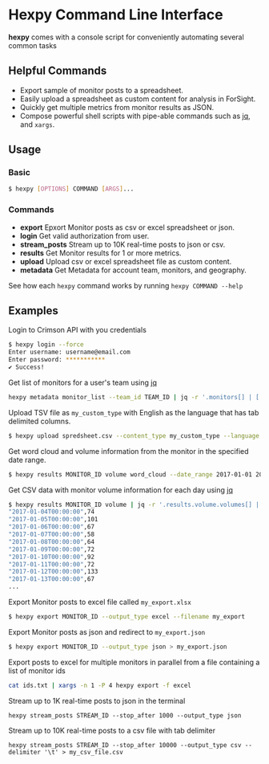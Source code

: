 Hexpy Command Line Interface
=============================

**hexpy** comes with a console script for conveniently automating several common tasks

## Helpful Commands

* Export sample of monitor posts to a spreadsheet.
* Easily upload a spreadsheet as custom content for analysis in ForSight.
* Quickly get multiple metrics from monitor results as JSON. 
* Compose powerful shell scripts with pipe-able commands such as [jq](https://stedolan.github.io/jq/), and `xargs`.

## Usage

### Basic
```bash
$ hexpy [OPTIONS] COMMAND [ARGS]...
```

### Commands
* **export**  Epxort Monitor posts as csv or excel spreadsheet or json.
* **login**   Get valid authorization from user.
* **stream_posts**  Stream up to 10K real-time posts to json or csv.
* **results** Get Monitor results for 1 or more metrics.
* **upload**  Upload csv or excel spreadsheet file as custom content.
* **metadata** Get Metadata for account team, monitors, and geography.

See how each `hexpy` command works by running `hexpy COMMAND --help`

## Examples

Login to Crimson API with you credentials
```bash
$ hexpy login --force
Enter username: username@email.com
Enter password: ***********
✔ Success!
```

Get list of monitors for a user's team using [jq](https://stedolan.github.io/jq/)
```bash
hexpy metadata monitor_list --team_id TEAM_ID | jq -r '.monitors[] | [.id, .name] | @tsv'
```

Upload TSV file as `my_custom_type` with English as the language that has tab delimited columns.
```bash
$ hexpy upload spredsheet.csv --content_type my_custom_type --language en --delimiter '\t'
```

Get word cloud and volume information from the monitor in the specified date range.
```bash
$ hexpy results MONITOR_ID volume word_cloud --date_range 2017-01-01 2017-02-01
```

Get CSV data with monitor volume information for each day using [jq](https://stedolan.github.io/jq/)
```bash
$ hexpy results MONITOR_ID volume | jq -r '.results.volume.volumes[] | [.startDate, .numberOfDocuments] | @csv'
"2017-01-04T00:00:00",74
"2017-01-05T00:00:00",101
"2017-01-06T00:00:00",67
"2017-01-07T00:00:00",58
"2017-01-08T00:00:00",64
"2017-01-09T00:00:00",72
"2017-01-10T00:00:00",92
"2017-01-11T00:00:00",72
"2017-01-12T00:00:00",133
"2017-01-13T00:00:00",67
...
```

Export Monitor posts to excel file called `my_export.xlsx`
```bash
$ hexpy export MONITOR_ID --output_type excel --filename my_export
```

Export Monitor posts as json and redirect to `my_export.json`
```bash
$ hexpy export MONITOR_ID --output_type json > my_export.json
```

Export posts to excel for multiple monitors in parallel from a file containing a list of monitor ids
```bash
cat ids.txt | xargs -n 1 -P 4 hexpy export -f excel
```

Stream up to 1K real-time posts to json in the terminal
```
hexpy stream_posts STREAM_ID --stop_after 1000 --output_type json 
```

Stream up to 10K real-time posts to a csv file with tab delimiter 
```
hexpy stream_posts STREAM_ID --stop_after 10000 --output_type csv --delimiter '\t' > my_csv_file.csv
```